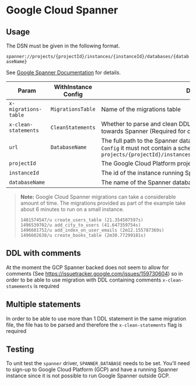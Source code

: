 # Google Cloud Spanner

## Usage

The DSN must be given in the following format.

`spanner://projects/{projectId}/instances/{instanceId}/databases/{databaseName}`

See [Google Spanner Documentation](https://cloud.google.com/spanner/docs) for details.


| Param | WithInstance Config | Description |
| ----- | ------------------- | ----------- |
| `x-migrations-table` | `MigrationsTable` | Name of the migrations table |
| `x-clean-statements` | `CleanStatements` | Whether to parse and clean DDL statements before running migration towards Spanner (Required for comments and multiple statements) |
| `url` | `DatabaseName` | The full path to the Spanner database resource. If provided as part of `Config` it must not contain a scheme or query string to match the format `projects/{projectId}/instances/{instanceId}/databases/{databaseName}`|
| `projectId` || The Google Cloud Platform project id
| `instanceId` || The id of the instance running Spanner
| `databaseName` || The name of the Spanner database


> **Note:** Google Cloud Spanner migrations can take a considerable amount of 
> time. The migrations provided as part of the example take about 6 minutes to 
> run on a small instance.
>
> ```log
> 1481574547/u create_users_table (21.354507597s)
> 1496539702/u add_city_to_users (41.647359754s)
> 1496601752/u add_index_on_user_emails (2m12.155787369s)
> 1496602638/u create_books_table (2m30.77299181s)

## DDL with comments

At the moment the GCP Spanner backed does not seem to allow for comments (See https://issuetracker.google.com/issues/159730604)
so in order to be able to use migration with DDL containing comments `x-clean-stamements` is required

## Multiple statements

In order to be able to use more than 1 DDL statement in the same migration file, the file has to be parsed and therefore the `x-clean-statements` flag is required

## Testing

To unit test the `spanner` driver, `SPANNER_DATABASE` needs to be set. You'll
need to sign-up to Google Cloud Platform (GCP) and have a running Spanner
instance since it is not possible to run Google Spanner outside GCP.